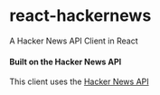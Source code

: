 react-hackernews
================

A Hacker News API Client in React

#### Built on the Hacker News API

This client uses the [Hacker News API](https://github.com/HackerNews/API)
